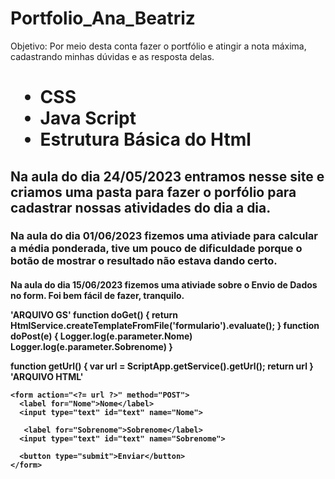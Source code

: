 # Portfolio_Ana_Beatriz

Objetivo: Por meio desta conta fazer o portfólio e atingir a nota máxima, cadastrando minhas dúvidas e as resposta delas.

<h1>
  <ul>
    <li> CSS </li>
    <li> Java Script </li>
    <li> Estrutura Básica do Html </li>
  </ul>
</h1>


<h2>
  <p> Na aula do dia 24/05/2023 entramos nesse site e criamos uma pasta para fazer o porfólio para cadastrar nossas atividades do dia a dia. </p>
</h2>

<h3>
  <p> Na aula do dia 01/06/2023 fizemos uma ativiade para calcular a média ponderada, tive um pouco de dificuldade porque o botão de mostrar o resultado não estava dando certo. </p>
</h3>

<h4>
  
  <p> Na aula do dia 15/06/2023 fizemos uma ativiade sobre o Envio de Dados no form. Foi bem fácil de fazer, tranquilo. </p>
   'ARQUIVO GS'
     function doGet() {
  return HtmlService.createTemplateFromFile('formulario').evaluate();
}
function doPost(e) {
  Logger.log(e.parameter.Nome)
  Logger.log(e.parameter.Sobrenome)
}

function getUrl() {
  var url = ScriptApp.getService().getUrl();
  return url
}
  'ARQUIVO HTML'
 <!DOCTYPE html>
<html>
  <head>
    <title> formulario </title>
    <base target="_top">
  </head>
  <body>
    <? var url = getUrl() ?>

    <form action="<?= url ?>" method="POST">
      <label for="Nome">Nome</label>
      <input type="text" id="text" name="Nome">

       <label for="Sobrenome">Sobrenome</label>
      <input type="text" id="text" name="Sobrenome">

      <button type="submit">Enviar</button>
    </form>

  </body>
</html>

  </p>
</h4>

<h5>
  <p> </p>
</h5>
